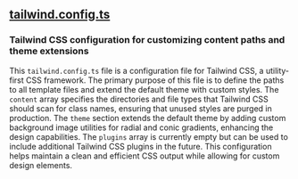 ## [tailwind.config.ts](tailwind.config.ts)

### Tailwind CSS configuration for customizing content paths and theme extensions

This `tailwind.config.ts` file is a configuration file for Tailwind CSS, a utility-first CSS framework. The primary purpose of this file is to define the paths to all template files and extend the default theme with custom styles. The `content` array specifies the directories and file types that Tailwind CSS should scan for class names, ensuring that unused styles are purged in production. The `theme` section extends the default theme by adding custom background image utilities for radial and conic gradients, enhancing the design capabilities. The `plugins` array is currently empty but can be used to include additional Tailwind CSS plugins in the future. This configuration helps maintain a clean and efficient CSS output while allowing for custom design elements.


